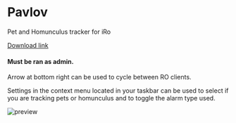 # Pavlov
Pet and Homunculus tracker for iRo

[Download link](https://github.com/miatribe/Pavlov/releases/download/0.3/Pavlov.zip)

#### Must be ran as admin.

Arrow at bottom right can be used to cycle between RO clients.

Settings in the context menu located in your taskbar can be used to select if you are tracking pets or homunculus and to toggle the alarm type used.

![preview](https://raw.githubusercontent.com/miatribe/pavlov/master/PavlovPreview2.png)

